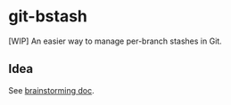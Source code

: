 # git-bstash

[WIP] An easier way to manage per-branch stashes in Git.

## Idea

See [brainstorming doc](https://docs.google.com/document/d/1EMxc8xXNQE7cNiH3q432MAFqfIWdFYYYUT_UKVd3HbI/edit).
